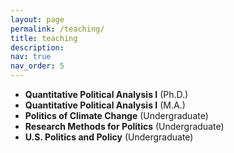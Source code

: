 ```yaml
---
layout: page
permalink: /teaching/
title: teaching
description:
nav: true
nav_order: 5
---
```


- **Quantitative Political Analysis I** (Ph.D.)
- **Quantitative Political Analysis I** (M.A.)
- **Politics of Climate Change** (Undergraduate)
- **Research Methods for Politics** (Undergraduate)
- **U.S. Politics and Policy** (Undergraduate)
